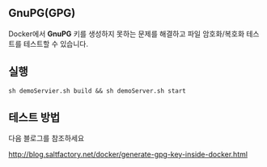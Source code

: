 ## GnuPG(GPG) 

Docker에서 **GnuPG** 키를 생성하지 못하는 문제를 해결하고 파일 암호화/복호화 테스트를 테스트할 수 있습니다.

## 실행

```
sh demoServier.sh build && sh demoServer.sh start
```

## 테스트 방법

다음 블로그를 참조하세요

http://blog.saltfactory.net/docker/generate-gpg-key-inside-docker.html







